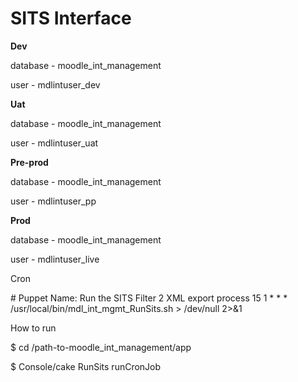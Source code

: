# SITS Interface

**Dev**

database - moodle\_int\_management

user - mdlintuser\_dev

**Uat**

database - moodle\_int\_management

user - mdlintuser\_uat

**Pre-prod**

database - moodle\_int\_management

user - mdlintuser\_pp

**Prod**

database - moodle\_int\_management

user - mdlintuser\_live

Cron

\# Puppet Name: Run the SITS Filter 2 XML export process
15 1 \* \* \* /usr/local/bin/mdl\_int\_mgmt\_RunSits.sh &gt; /dev/null 2&gt;&1

How to run

$ cd /path-to-moodle\_int\_management/app

$ Console/cake RunSits runCronJob


